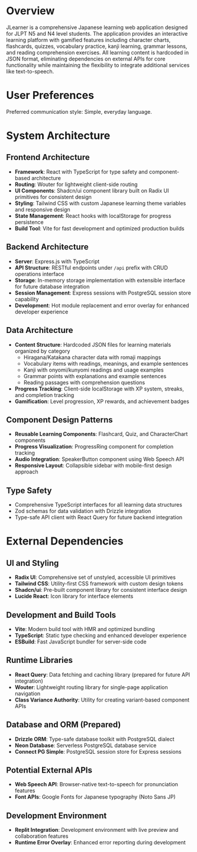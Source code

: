 # Overview

JLearner is a comprehensive Japanese learning web application designed for JLPT N5 and N4 level students. The application provides an interactive learning platform with gamified features including character charts, flashcards, quizzes, vocabulary practice, kanji learning, grammar lessons, and reading comprehension exercises. All learning content is hardcoded in JSON format, eliminating dependencies on external APIs for core functionality while maintaining the flexibility to integrate additional services like text-to-speech.

# User Preferences

Preferred communication style: Simple, everyday language.

# System Architecture

## Frontend Architecture
- **Framework**: React with TypeScript for type safety and component-based architecture
- **Routing**: Wouter for lightweight client-side routing
- **UI Components**: Shadcn/ui component library built on Radix UI primitives for consistent design
- **Styling**: Tailwind CSS with custom Japanese learning theme variables and responsive design
- **State Management**: React hooks with localStorage for progress persistence
- **Build Tool**: Vite for fast development and optimized production builds

## Backend Architecture
- **Server**: Express.js with TypeScript
- **API Structure**: RESTful endpoints under `/api` prefix with CRUD operations interface
- **Storage**: In-memory storage implementation with extensible interface for future database integration
- **Session Management**: Express sessions with PostgreSQL session store capability
- **Development**: Hot module replacement and error overlay for enhanced developer experience

## Data Architecture
- **Content Structure**: Hardcoded JSON files for learning materials organized by category
  - Hiragana/Katakana character data with romaji mappings
  - Vocabulary items with readings, meanings, and example sentences
  - Kanji with onyomi/kunyomi readings and usage examples
  - Grammar points with explanations and example sentences
  - Reading passages with comprehension questions
- **Progress Tracking**: Client-side localStorage with XP system, streaks, and completion tracking
- **Gamification**: Level progression, XP rewards, and achievement badges

## Component Design Patterns
- **Reusable Learning Components**: Flashcard, Quiz, and CharacterChart components
- **Progress Visualization**: ProgressRing component for completion tracking
- **Audio Integration**: SpeakerButton component using Web Speech API
- **Responsive Layout**: Collapsible sidebar with mobile-first design approach

## Type Safety
- Comprehensive TypeScript interfaces for all learning data structures
- Zod schemas for data validation with Drizzle integration
- Type-safe API client with React Query for future backend integration

# External Dependencies

## UI and Styling
- **Radix UI**: Comprehensive set of unstyled, accessible UI primitives
- **Tailwind CSS**: Utility-first CSS framework with custom design tokens
- **Shadcn/ui**: Pre-built component library for consistent interface design
- **Lucide React**: Icon library for interface elements

## Development and Build Tools
- **Vite**: Modern build tool with HMR and optimized bundling
- **TypeScript**: Static type checking and enhanced developer experience
- **ESBuild**: Fast JavaScript bundler for server-side code

## Runtime Libraries
- **React Query**: Data fetching and caching library (prepared for future API integration)
- **Wouter**: Lightweight routing library for single-page application navigation
- **Class Variance Authority**: Utility for creating variant-based component APIs

## Database and ORM (Prepared)
- **Drizzle ORM**: Type-safe database toolkit with PostgreSQL dialect
- **Neon Database**: Serverless PostgreSQL database service
- **Connect PG Simple**: PostgreSQL session store for Express sessions

## Potential External APIs
- **Web Speech API**: Browser-native text-to-speech for pronunciation features
- **Font APIs**: Google Fonts for Japanese typography (Noto Sans JP)

## Development Environment
- **Replit Integration**: Development environment with live preview and collaboration features
- **Runtime Error Overlay**: Enhanced error reporting during development